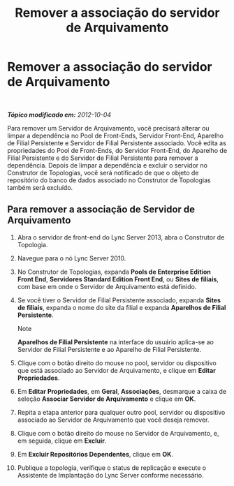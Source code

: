 ﻿---
title: Remover a associação do servidor de Arquivamento
TOCTitle: Remover a associação do servidor de Arquivamento
ms:assetid: dabac157-71ee-4afe-b0b6-4a083d165ffb
ms:mtpsurl: https://technet.microsoft.com/pt-br/library/JJ721903(v=OCS.15)
ms:contentKeyID: 49886439
ms.date: 05/19/2016
mtps_version: v=OCS.15
ms.translationtype: HT
---

# Remover a associação do servidor de Arquivamento

 

_**Tópico modificado em:** 2012-10-04_

Para remover um Servidor de Arquivamento, você precisará alterar ou limpar a dependência no Pool de Front-Ends, Servidor Front-End, Aparelho de Filial Persistente e Servidor de Filial Persistente associado. Você edita as propriedades do Pool de Front-Ends, do Servidor Front-End, do Aparelho de Filial Persistente e do Servidor de Filial Persistente para remover a dependência. Depois de limpar a dependência e excluir o servidor no Construtor de Topologias, você será notificado de que o objeto de repositório do banco de dados associado no Construtor de Topologias também será excluído.

## Para remover a associação de Servidor de Arquivamento

1.  Abra o servidor de front-end do Lync Server 2013, abra o Construtor de Topologia.

2.  Navegue para o nó Lync Server 2010.

3.  No Construtor de Topologias, expanda **Pools de Enterprise Edition Front End**, **Servidores Standard Edition Front End**, ou **Sites de filiais**, com base em onde o Servidor de Arquivamento está definido.

4.  Se você tiver o Servidor de Filial Persistente associado, expanda **Sites de filiais**, expanda o nome do site da filial e expanda **Aparelhos de Filial Persistente**.
    
    > [!note]  
    > <strong>Aparelhos de Filial Persistente</strong> na interface do usuário aplica-se ao Servidor de Filial Persistente e ao Aparelho de Filial Persistente.

5.  Clique com o botão direito do mouse no pool, servidor ou dispositivo que está associado ao Servidor de Arquivamento, e clique em **Editar Propriedades**.

6.  Em **Editar Propriedades**, em **Geral**, **Associações**, desmarque a caixa de seleção **Associar Servidor de Arquivamento** e clique em **OK**.

7.  Repita a etapa anterior para qualquer outro pool, servidor ou dispositivo associado ao Servidor de Arquivamento que você deseja remover.

8.  Clique com o botão direito do mouse no Servidor de Arquivamento, e, em seguida, clique em **Excluir**.

9.  Em **Excluir Repositórios Dependentes**, clique em **OK**.

10. Publique a topologia, verifique o status de replicação e execute o Assistente de Implantação do Lync Server conforme necessário.

